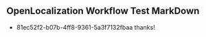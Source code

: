 ## OpenLocalization Workflow Test MarkDown
* 81ec52f2-b07b-4ff8-9361-5a3f7132fbaa 
thanks!<!--HONumber=Mar16_HO4-->
